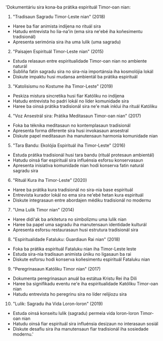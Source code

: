 'Dokumentáriu sira kona-ba prátika espirituál Timor-oan nian:

1. "Tradisaun Sagradu Timor-Leste nian" (2018)
- Haree ba fiar animista indíjena no rituál sira
- Hatudu entrevista ho lia-na'in (ema sira ne'ebé iha koñesimentu tradisionál)
- Apresenta serimónia sira iha uma lulik (uma sagradu)

2. "Paisajen Espirituál Timor-Leste nian" (2015)
- Estuda relasaun entre espiritualidade Timor-oan nian no ambiente naturál
- Subliña fatin sagradu sira no sira-nia importánsia iha kosmolójia lokál
- Diskute impaktu husi mudansa ambientál ba prátika espirituál

3. "Katolisismu no Kostume iha Timor-Leste" (2019)
- Peskiza mistura sincretika husi fiar Katóliku no indíjena
- Hatudu entrevista ho padri lokál no líder komunidade sira
- Haree ba oinsá prátika tradisionál sira ne'e mak inklui iha rituál Katóliku

4. "Voz Ansestrál sira: Prátika Meditasaun Timor-oan nian" (2017)
- Foka ba téknika meditasaun no kontemplasaun tradisionál
- Apresenta forma diferente sira husi invokasaun ansestral
- Diskute papel meditasaun iha manutensaun harmonia komunidade nian

5. "Tara Bandu: Ekolójia Espirituál iha Timor-Leste" (2016)
- Estuda prátika tradisionál husi tara bandu (rituál protesaun ambientál)
- Hatudu oinsá fiar espirituál sira influénsia esforsu konservasaun
- Apresenta inisiativa komunidade nian hodi konserva fatin naturál sagradu sira

6. "Rituál Kura iha Timor-Leste" (2020)
- Haree ba prátika kura tradisionál no sira-nia base espirituál
- Entrevista kurador lokál no ema sira ne'ebé hetan kura espirituál
- Diskute integrasaun entre abordajen médiku tradisionál no modernu

7. "Uma Lulik Timor nian" (2014)
- Haree didi'ak ba arkitetura no simbolizmu uma lulik nian
- Haree ba papel uma sagradu iha manutensaun identidade kulturál
- Apresenta esforsu restaurasaun husi estrutura tradisionál sira

8. "Espiritualidade Fataluku: Guardiaun Rai nian" (2018)
- Foka ba prátika espirituál Fataluku nian iha Timor-Leste leste
- Estuda sira-nia tradisaun animista úniku no ligasaun ba rai
- Diskute esforsu hodi konserva koñesimentu espirituál Fataluku nian

9. "Peregrinasaun Katóliku Timor nian" (2017)
- Dokumenta peregrinasaun anuál ba estátua Kristu Rei iha Dili
- Haree ba signifikadu eventu ne'e iha espiritualidade Katóliku Timor-oan nian
- Hatudu entrevista ho peregrinu sira no líder relijiozu sira

10. "Lulik: Sagradu iha Vida Loron-loron" (2019)
- Estuda oinsá konseitu lulik (sagradu) permeia vida loron-loron Timor-oan nian
- Hatudu oinsá fiar espirituál sira influénsia desizaun no interasaun sosiál
- Diskute desafiu sira iha manutensaun fiar tradisionál iha sosiedade modernu.'